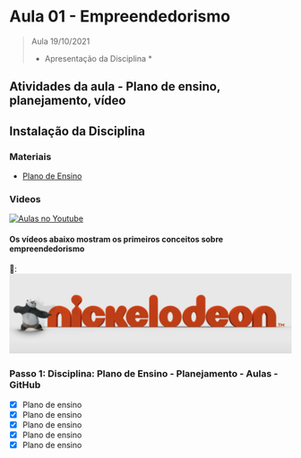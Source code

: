 # Aula 01 - Empreendedorismo

> Aula 19/10/2021
> 
>  * Apresentação da Disciplina *

## Atividades da aula - Plano de ensino, planejamento, vídeo

## Instalação da Disciplina

### Materiais
- [Plano de Ensino](plano_ensino_remoto_empreendedorismo_2021_1_assinado.pdf)

### Videos
[![Aulas no Youtube](https://github.com/marcoswagner-commits/gestao_obras_aula_daw/blob/cb3e2ea9547f9ddc831277f07919c3e78451eb92/yt-icon.png)](https://www.youtube.com/channel/UCfO-aJxKLqau0TnL0AfNAvA)

####  Os vídeos abaixo mostram os primeiros conceitos sobre empreendedorismo

🥇:[![material complementar aula02](https://github.com/anacginocencio/Empreendedorismo/blob/2943a2ce4cbdd563cacc626a88e1a8f33188ffb2/documentos/Captura%20de%20Tela%202021-10-22%20a%CC%80s%2011.45.51.png)](https://www.youtube.com/watch?v=6lVTAyG6jq8)


### Passo 1: Disciplina: Plano de Ensino - Planejamento - Aulas - GitHub
- [x]  Plano de ensino
- [x]  Plano de ensino
- [x]  Plano de ensino
- [x]  Plano de ensino
- [x]  Plano de ensino 

